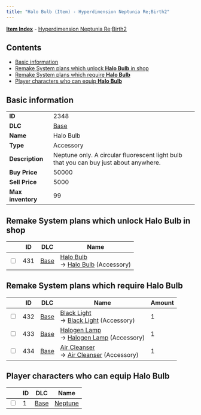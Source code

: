 ```yaml
---
title: "Halo Bulb (Item) - Hyperdimension Neptunia Re;Birth2"
---
```


[**Item Index**](/neptunia/rb2/item/index.html) - [Hyperdimension Neptunia Re;Birth2](/neptunia/rb2)

## Contents

- [Basic information](#basic-information)
- [Remake System plans which unlock **Halo Bulb** in shop](#remake-system-plans-which-unlock-halo-bulb-in-shop)
- [Remake System plans which require **Halo Bulb**](#remake-system-plans-which-require-halo-bulb)
- [Player characters who can equip **Halo Bulb**](#player-characters-who-can-equip-halo-bulb)

## Basic information

|   |   |
| -- | -- |
| **ID** | 2348 |
| **DLC** | [Base](/neptunia/rb2/dlc/0-base.html) |
| **Name** | Halo Bulb |
| **Type** | Accessory |
| **Description** | Neptune only. A circular fluorescent light bulb that you can buy just about anywhere. |
| **Buy Price** | 50000 |
| **Sell Price** | 5000 |
| **Max inventory** | 99 |

## Remake System plans which unlock **Halo Bulb** in shop

|    | ID | DLC | Name |
| -- | -- | --- | ---- |
| <input type="checkbox" id="rb2-remake-0-431" class="trackbox" /> | 431 | [Base](/neptunia/rb2/dlc/0-base.html) | [Halo Bulb](/neptunia/rb2/remake/0-431-halo-bulb.html)<br />→ [Halo Bulb](/neptunia/rb2/item/0-2348-halo-bulb.html) (Accessory) |

## Remake System plans which require **Halo Bulb**

|    | ID | DLC | Name | Amount |
| -- | -- | --- | ---- | ------ |
| <input type="checkbox" id="rb2-remake-0-432" class="trackbox" /> | 432 | [Base](/neptunia/rb2/dlc/0-base.html) | [Black Light](/neptunia/rb2/remake/0-432-black-light.html)<br />→ [Black Light](/neptunia/rb2/item/0-2349-black-light.html) (Accessory) | 1 |
| <input type="checkbox" id="rb2-remake-0-433" class="trackbox" /> | 433 | [Base](/neptunia/rb2/dlc/0-base.html) | [Halogen Lamp](/neptunia/rb2/remake/0-433-halogen-lamp.html)<br />→ [Halogen Lamp](/neptunia/rb2/item/0-2350-halogen-lamp.html) (Accessory) | 1 |
| <input type="checkbox" id="rb2-remake-0-434" class="trackbox" /> | 434 | [Base](/neptunia/rb2/dlc/0-base.html) | [Air Cleanser](/neptunia/rb2/remake/0-434-air-cleanser.html)<br />→ [Air Cleanser](/neptunia/rb2/item/0-2351-air-cleanser.html) (Accessory) | 1 |

## Player characters who can equip **Halo Bulb**

|    | ID | DLC | Name |
| -- | -- | --- | ---- |
| <input type="checkbox" id="rb2-player-0-1" class="trackbox" /> | 1 | [Base](/neptunia/rb2/dlc/0-base.html) | [Neptune](/neptunia/rb2/player/0-1-neptune.html) |